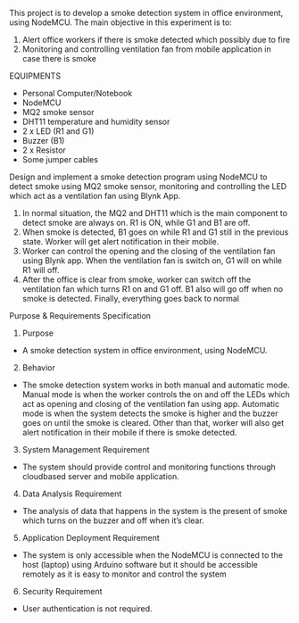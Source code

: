 This project is to develop a smoke detection system in office environment, using NodeMCU. The main objective in this experiment is to:
1) Alert office workers if there is smoke detected which possibly due to fire
2) Monitoring and controlling ventilation fan from mobile application in case there is smoke

EQUIPMENTS
- Personal Computer/Notebook
- NodeMCU
- MQ2 smoke sensor
- DHT11 temperature and humidity sensor
- 2 x LED (R1 and G1)
- Buzzer (B1)
- 2 x Resistor
- Some jumper cables

Design and implement a smoke detection program using NodeMCU to detect smoke using MQ2 smoke sensor, monitoring and controlling the LED which act as a ventilation fan using Blynk App.
1) In normal situation, the MQ2 and DHT11 which is the main component to detect smoke are always on. R1 is ON, while G1 and B1 are off.
2) When smoke is detected, B1 goes on while R1 and G1 still in the previous state. Worker will get alert notification in their mobile.
3) Worker can control the opening and the closing of the ventilation fan using Blynk app. When the ventilation fan is switch on, G1 will on while R1 will off.
4) After the office is clear from smoke, worker can switch off the ventilation fan which turns R1 on and G1 off. B1 also will go off when no smoke is detected. Finally, everything goes back to normal

Purpose & Requirements Specification
1) Purpose
- A smoke detection system in office environment, using NodeMCU.

2) Behavior
- The smoke detection system works in both manual and automatic mode. Manual mode is when the worker controls the on and off the LEDs which act as opening and closing of the ventilation fan using app. Automatic mode is when the system detects the smoke is higher and the buzzer goes on until the smoke is cleared. Other than that, worker will also get alert notification in their mobile if there is smoke detected.

3) System Management Requirement
- The system should provide control and monitoring functions through cloudbased server and mobile application.

4) Data Analysis Requirement
- The analysis of data that happens in the system is the present of smoke which turns on the buzzer and off when it’s clear.

5) Application Deployment Requirement
- The system is only accessible when the NodeMCU is connected to the host (laptop) using Arduino software but it should be accessible remotely as it is easy to monitor and control the system

6) Security Requirement
- User authentication is not required.
